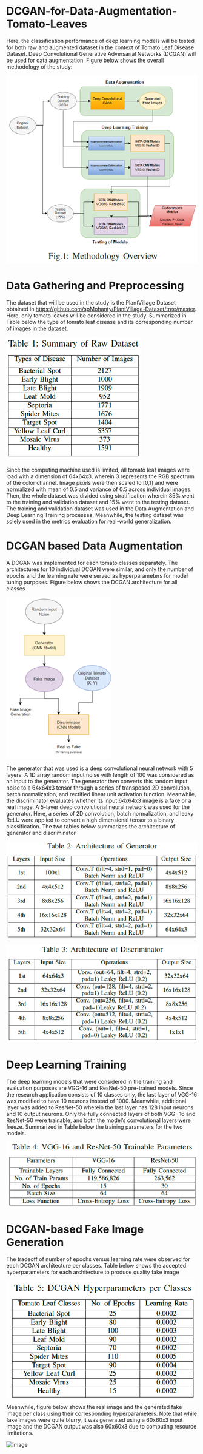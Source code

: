 # DCGAN-for-Data-Augmentation-Tomato-Leaves
Here, the classification performance of deep learning models will be tested for both raw and augmented dataset in the context of Tomato Leaf Disease Dataset. Deep Convolutional Generative Adversarial Networks (DCGAN) will be used for data augmentation. Figure below shows the overall methodology of the study:

![image](methodology.png)

# Data Gathering and Preprocessing
The dataset that will be used in the study is the PlantVillage Dataset obtained in https://github.com/spMohanty/PlantVillage-Dataset/tree/master. Here, only tomato leaves will be considered in the study. Summarized in Table below the type of tomato leaf disease and its corresponding number of images in the dataset.

![image](raw_dataset.png)

Since the computing machine used is limited, all tomato leaf images were load with a dimension of 64x64x3, wherein 3 represents the RGB spectrum of the color channel. Image pixels were then scaled to [0,1] and were normalized with mean of 0.5 and variance of 0.5 across individual images. Then, the whole dataset was divided using stratification wherein 85% went to the training and validation dataset and 15% went to the testing dataset. The training and validation dataset was used in the Data Augmentation and Deep Learning Training processes. Meanwhile, the testing dataset was solely used in the metrics evaluation for real-world generalization.

# DCGAN based Data Augmentation
A DCGAN was implemented for each tomato classes separately. The architectures for 10 individual DCGAN were similar, and only the number of epochs and the learning rate were served as hyperparameters for model tuning purposes. Figure below shows the DCGAN architecture for all classes

![image](DCGAN.png)

The generator that was used is a deep convolutional neural network with 5 layers. A 1D array random input noise with length of 100 was considered as an input to the generator. The generator then converts this random input noise to a 64x64x3 tensor through a series of transposed 2D convolution, batch normalization, and rectified linear unit activation function. Meanwhile, the discriminator evaluates whether its input 64x64x3 image is a fake or a real image. A 5-layer deep convolutional neural network was used for the generator. Here, a series of 2D convolution, batch normalization, and leaky ReLU were applied to convert a high dimensional tensor to a binary classification. The two tables below summarizes the architecture of generator and discriminator

![image](generator.png)

![image](discriminator.png)

# Deep Learning Training
The deep learning models that were considered in the training and evaluation purposes are VGG-16 and ResNet-50 pre-trained models. Since the research application consists of 10 classes only, the last layer of VGG-16 was modified to have 10 neurons instead of 1000. Meanwhile, additional layer was added to ResNet-50 wherein the last layer has 128 input neurons and 10 output neurons. Only the fully connected layers of both VGG- 16 and ResNet-50 were trainable, and both the model’s convolutional layers were freeze. Summarized in Table below the training parameters for the two models.

![image](trainable_params.png)

# DCGAN-based Fake Image Generation
The tradeoff of number of epochs versus learning rate were observed for each DCGAN architecture per classes. Table below shows the accepted hyperparameters for each architecture to produce quality fake image

![image](hyperparams.png)

Meanwhile, figure below shows the real image and the generated fake image per class using their corresponding hyperparameters. Note that while fake images were quite blurry, it was generated using a 60x60x3 input image and the DCGAN output was also 60x60x3 due to computing resource limitations.

![image](fake.png)
